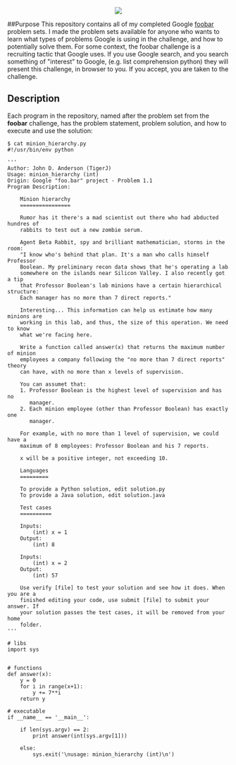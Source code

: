 
<p align="center">
  <img src="https://github.com/RagingTiger/gifs/raw/master/foo.bar.gif"/>
</p>

##Purpose
This repository contains all of my completed Google [foobar](https://foobar.withgoogle.com/) problem sets.
I made the problem sets available  for anyone who wants to learn what types of
problems Google is using in the challenge, and how to potentially solve them.
For some context, the foobar challenge is a recruiting tactic that Google uses.
If you use Google search, and you search something of "interest" to Google,
(e.g. list comprehension python) they will present this challenge, in browser
to you. If you accept, you are taken to the challenge.

## Description
Each program in the repository, named after the problem set from the
**foobar** challenge, has the problem statement, problem solution, and how to
execute and use the solution:

```
$ cat minion_hierarchy.py
#!/usr/bin/env python

'''
Author: John D. Anderson (TigerJ)
Usage: minion_hierarchy (int)
Origin: Google "foo.bar" project - Problem 1.1
Program Description:

    Minion hierarchy
    ================

    Rumor has it there's a mad scientist out there who had abducted hundres of
    rabbits to test out a new zombie serum.

    Agent Beta Rabbit, spy and brilliant mathematician, storms in the room:
    "I know who's behind that plan. It's a man who calls himself Professor
    Boolean. My preliminary recon data shows that he's operating a lab
    somewhere on the islands near Silicon Valley. I also recently got a tip
    that Professor Boolean's lab minions have a certain hierarchical structure:
    Each manager has no more than 7 direct reports."

    Interesting... This information can help us estimate how many minions are
    working in this lab, and thus, the size of this operation. We need to know
    what we're facing here.

    Write a function called answer(x) that returns the maximum number of minion
    employees a company following the "no more than 7 direct reports" theory
    can have, with no more than x levels of supervision.

    You can assumet that:
    1. Professor Boolean is the highest level of supervision and has no
       manager.
    2. Each minion employee (other than Professor Boolean) has exactly one
       manager.

    For example, with no more than 1 level of supervision, we could have a
    maximum of 8 employees: Professor Boolean and his 7 reports.

    x will be a positive integer, not exceeding 10.

    Languages
    =========

    To provide a Python solution, edit solution.py
    To provide a Java solution, edit solution.java

    Test cases
    ==========

    Inputs:
        (int) x = 1
    Output:
        (int) 8

    Inputs:
        (int) x = 2
    Output:
        (int) 57

    Use verify [file] to test your solution and see how it does. When you are a
    finished editing your code, use submit [file] to submit your answer. If
    your solution passes the test cases, it will be removed from your home
    folder.
'''

# libs
import sys


# functions
def answer(x):
    y = 0
    for i in range(x+1):
        y += 7**i
    return y

# executable
if __name__ == '__main__':

    if len(sys.argv) == 2:
        print answer(int(sys.argv[1]))

    else:
        sys.exit('\nusage: minion_hierarchy (int)\n')
```
